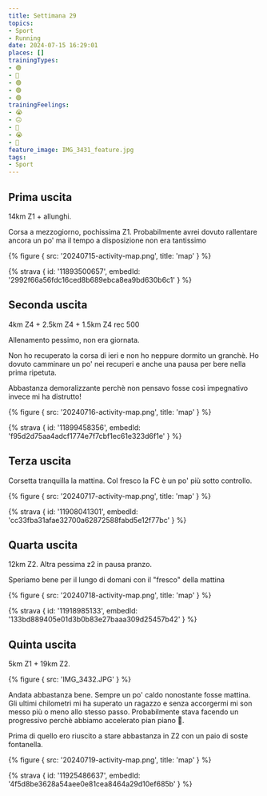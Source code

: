 ```yaml
---
title: Settimana 29
topics:
- Sport
- Running
date: 2024-07-15 16:29:01
places: []
trainingTypes:
- 🟢
- 🔴
- 🟢
- 🟢
- 🟢
trainingFeelings:
- 😭
- 😐
- 🙂
- 😭
- 🙂
feature_image: IMG_3431_feature.jpg
tags:
- Sport
---
```


<!--more-->


## Prima uscita
14km Z1 + allunghi.

Corsa a mezzogiorno, pochissima Z1. Probabilmente avrei dovuto rallentare ancora un po' ma il tempo a disposizione non era tantissimo

{% figure { src: '20240715-activity-map.png', title: 'map' } %}

{% strava { id: '11893500657', embedId: '2992f66a56fdc16ced8b689ebca8ea9bd630b6c1' } %}

## Seconda uscita
4km Z4 + 2.5km Z4 + 1.5km Z4 rec 500

Allenamento pessimo, non era giornata.

Non ho recuperato la corsa di ieri e non ho neppure dormito un granchè. Ho dovuto camminare un po' nei recuperi e anche una pausa per bere nella prima ripetuta.

Abbastanza demoralizzante perchè non pensavo fosse così impegnativo invece mi ha distrutto!

{% figure { src: '20240716-activity-map.png', title: 'map' } %}

{% strava { id: '11899458356', embedId: 'f95d2d75aa4adcf1774e7f7cbf1ec61e323d6f1e' } %}

## Terza uscita
Corsetta tranquilla la mattina. Col fresco la FC è un po' più sotto controllo.

{% figure { src: '20240717-activity-map.png', title: 'map' } %}

{% strava { id: '11908041301', embedId: 'cc33fba31afae32700a62872588fabd5e12f77bc' } %}

## Quarta uscita
12km Z2. Altra pessima z2 in pausa pranzo.

Speriamo bene per il lungo di domani con il "fresco" della mattina

{% figure { src: '20240718-activity-map.png', title: 'map' } %}

{% strava { id: '11918985133', embedId: '133bd889405e01d3b0b83e27baaa309d25457b42' } %}

## Quinta uscita

5km Z1 + 19km Z2.

{% figure { src: 'IMG_3432.JPG' } %}

Andata abbastanza bene.
Sempre un po' caldo nonostante fosse mattina. Gli ultimi chilometri mi ha superato un ragazzo e senza accorgermi mi son messo più o meno allo stesso passo. Probabilmente stava facendo un progressivo perchè abbiamo accelerato pian piano 🥺.

Prima di quello ero riuscito a stare abbastanza in Z2 con un paio di soste fontanella.

{% figure { src: '20240719-activity-map.png', title: 'map' } %}

{% strava { id: '11925486637', embedId: '4f5d8be3628a54aee0e81cea8464a29d10ef685b' } %}
